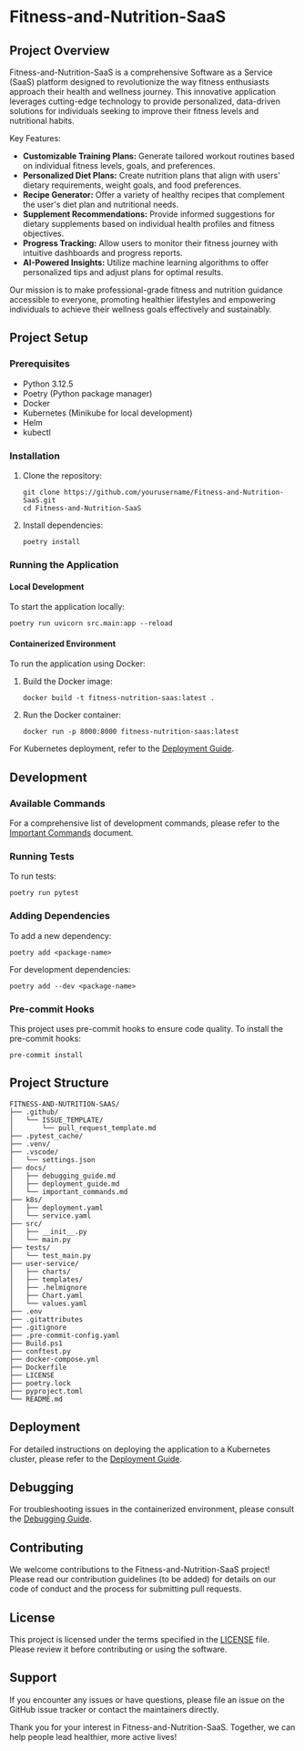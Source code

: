 # Fitness-and-Nutrition-SaaS

## Project Overview

Fitness-and-Nutrition-SaaS is a comprehensive Software as a Service (SaaS) platform designed to revolutionize the way fitness enthusiasts approach their health and wellness journey. This innovative application leverages cutting-edge technology to provide personalized, data-driven solutions for individuals seeking to improve their fitness levels and nutritional habits.

Key Features:

- **Customizable Training Plans:** Generate tailored workout routines based on individual fitness levels, goals, and preferences.
- **Personalized Diet Plans:** Create nutrition plans that align with users' dietary requirements, weight goals, and food preferences.
- **Recipe Generator:** Offer a variety of healthy recipes that complement the user's diet plan and nutritional needs.
- **Supplement Recommendations:** Provide informed suggestions for dietary supplements based on individual health profiles and fitness objectives.
- **Progress Tracking:** Allow users to monitor their fitness journey with intuitive dashboards and progress reports.
- **AI-Powered Insights:** Utilize machine learning algorithms to offer personalized tips and adjust plans for optimal results.

Our mission is to make professional-grade fitness and nutrition guidance accessible to everyone, promoting healthier lifestyles and empowering individuals to achieve their wellness goals effectively and sustainably.

## Project Setup

### Prerequisites

- Python 3.12.5
- Poetry (Python package manager)
- Docker
- Kubernetes (Minikube for local development)
- Helm
- kubectl

### Installation

1. Clone the repository:

   ```
   git clone https://github.com/yourusername/Fitness-and-Nutrition-SaaS.git
   cd Fitness-and-Nutrition-SaaS
   ```

2. Install dependencies:
   ```
   poetry install
   ```

### Running the Application

#### Local Development

To start the application locally:

```
poetry run uvicorn src.main:app --reload
```

#### Containerized Environment

To run the application using Docker:

1. Build the Docker image:

   ```
   docker build -t fitness-nutrition-saas:latest .
   ```

2. Run the Docker container:
   ```
   docker run -p 8000:8000 fitness-nutrition-saas:latest
   ```

For Kubernetes deployment, refer to the [Deployment Guide](docs/deployment_guide.md).

## Development

### Available Commands

For a comprehensive list of development commands, please refer to the [Important Commands](docs/important_commands.md) document.

### Running Tests

To run tests:

```
poetry run pytest
```

### Adding Dependencies

To add a new dependency:

```
poetry add <package-name>
```

For development dependencies:

```
poetry add --dev <package-name>
```

### Pre-commit Hooks

This project uses pre-commit hooks to ensure code quality. To install the pre-commit hooks:

```
pre-commit install
```

## Project Structure

```
FITNESS-AND-NUTRITION-SAAS/
├── .github/
│   └── ISSUE_TEMPLATE/
│       └── pull_request_template.md
├── .pytest_cache/
├── .venv/
├── .vscode/
│   └── settings.json
├── docs/
│   ├── debugging_guide.md
│   ├── deployment_guide.md
│   └── important_commands.md
├── k8s/
│   ├── deployment.yaml
│   └── service.yaml
├── src/
│   ├── __init__.py
│   └── main.py
├── tests/
│   └── test_main.py
├── user-service/
│   ├── charts/
│   ├── templates/
│   ├── .helmignore
│   ├── Chart.yaml
│   └── values.yaml
├── .env
├── .gitattributes
├── .gitignore
├── .pre-commit-config.yaml
├── Build.ps1
├── conftest.py
├── docker-compose.yml
├── Dockerfile
├── LICENSE
├── poetry.lock
├── pyproject.toml
└── README.md
```

## Deployment

For detailed instructions on deploying the application to a Kubernetes cluster, please refer to the [Deployment Guide](docs/deployment_guide.md).

## Debugging

For troubleshooting issues in the containerized environment, please consult the [Debugging Guide](docs/debugging_guide.md).

## Contributing

We welcome contributions to the Fitness-and-Nutrition-SaaS project! Please read our contribution guidelines (to be added) for details on our code of conduct and the process for submitting pull requests.

## License

This project is licensed under the terms specified in the [LICENSE](LICENSE) file. Please review it before contributing or using the software.

## Support

If you encounter any issues or have questions, please file an issue on the GitHub issue tracker or contact the maintainers directly.

Thank you for your interest in Fitness-and-Nutrition-SaaS. Together, we can help people lead healthier, more active lives!
